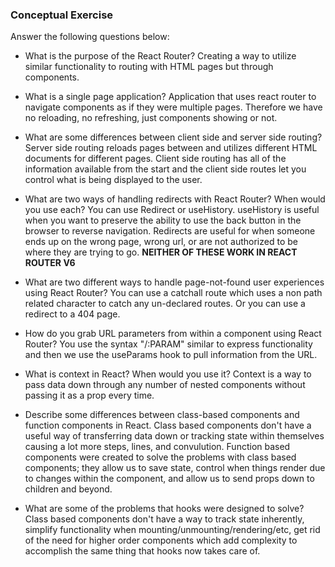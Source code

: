 ### Conceptual Exercise

Answer the following questions below:

- What is the purpose of the React Router?
Creating a way to utilize similar functionality to routing with HTML pages but through components.

- What is a single page application?
Application that uses react router to navigate components as if they were multiple pages.  Therefore we have no reloading, no refreshing, just components showing or not.

- What are some differences between client side and server side routing?
Server side routing reloads pages between and utilizes different HTML documents for different pages.  Client side routing has all of the information available from the start and the client side routes let you control what is being displayed to the user.

- What are two ways of handling redirects with React Router? When would you use each?
You can use Redirect or useHistory.  useHistory is useful when you want to preserve the ability to use the back button in the browser to reverse navigation.  Redirects are useful for when someone ends up on the wrong page, wrong url, or are not authorized to be where they are trying to go.
**NEITHER OF THESE WORK IN REACT ROUTER V6**

- What are two different ways to handle page-not-found user experiences using React Router? 
You can use a catchall route which uses a non path related character to catch any un-declared routes.  Or you can use a redirect to a 404 page.

- How do you grab URL parameters from within a component using React Router?
You use the syntax "/:PARAM" similar to express functionality and then we use the useParams hook to pull information from the URL.

- What is context in React? When would you use it?
Context is a way to pass data down through any number of nested components without passing it as a prop every time.

- Describe some differences between class-based components and function
  components in React.
  Class based components don't have a useful way of transferring data down or tracking state within themselves causing a lot more steps, lines, and convulution.  Function based components were created to solve the problems with class based components; they allow us to save state, control when things render due to changes within the component, and allow us to send props down to children and beyond.

- What are some of the problems that hooks were designed to solve?
Class based components don't have a way to track state inherently, simplify functionality when mounting/unmounting/rendering/etc, get rid of the need for higher order components which add complexity to accomplish the same thing that hooks now takes care of.
